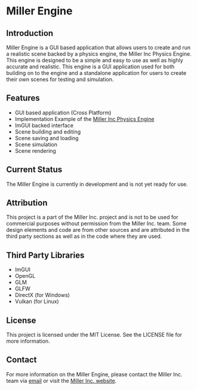 # Miller Engine 

## Introduction
Miller Engine is a GUI based application that allows users to create and run a realistic scene backed by a physics engine, 
the Miller Inc Physics Engine. This engine is designed to be a simple and easy to use as well as highly accurate and realistic.
This engine is a GUI application used for both building on to the engine and a standalone application for users to create
their own scenes for testing and simulation. 

## Features
- GUI based application (Cross Platform)
- Implementation Example of the [Miller Inc Physics Engine](https://github.com/Miller-Inc/MillerInc.PhysicsEngine.git)
- ImGUI backed interface
- Scene building and editing
- Scene saving and loading
- Scene simulation
- Scene rendering

## Current Status
The Miller Engine is currently in development and is not yet ready for use.

## Attribution
This project is a part of the Miller Inc. project and is not to be used for commercial purposes without permission from the Miller Inc. team.
Some design elements and code are from other sources and are attributed in the third party sections as well as in the code where they are used. 

## Third Party Libraries
- ImGUI
- OpenGL
- GLM
- GLFW
- DirectX (for Windows)
- Vulkan (for Linux)

## License
This project is licensed under the MIT License. See the LICENSE file for more information.

## Contact
For more information on the Miller Engine, please contact the Miller Inc. team via [email](jwmiller006@outlook.com) or visit the [Miller Inc. website](https://miller-inc.github.io/).